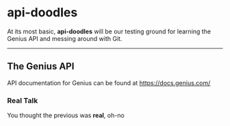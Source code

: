 # api-doodles

At its most basic, **api-doodles** will be our testing ground for learning the
Genius API and messing around with Git.

----

## The Genius API

API documentation for Genius can be found at https://docs.genius.com/

### Real Talk

You thought the previous was **real**, oh-no
